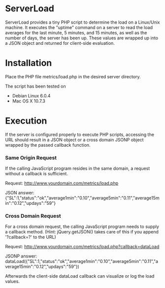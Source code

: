 ServerLoad
==========

ServerLoad provides a tiny PHP script to determine the load on a Linux/Unix
machine. It executes the "uptime" command on a server to read the load 
averages for the last minute, 5 minutes, and 15 minutes, as well as the
number of days, the server has been up. These values are wrapped up into a
JSON object and returned for client-side evaluation.

Installation
============

Place the PHP file metrics/load.php in the desired server directory.

The script has been tested on
- Debian Linux 6.0.4
- Mac OS X 10.7.3

Execution
=========

If the server is configured properly to execute PHP scripts, accessing the 
URL should result in a JSON object or a cross domain JSONP object wrapped by
the passed callback function.

### Same Origin Request ###

If the calling JavaScript program resides in the same domain, a request
without a callback is sufficient.

Request: 
	http://www.yourdomain.com/metrics/load.php

JSON answer:
	{"SL":1,"status":"ok","average1min":"0.10","average5min":"0.11","average15min":"0.12","updays":"59"}

### Cross Domain Request ###

For a cross domain request, the calling JavaScript program needs to supply
a callback method. (Hint: jQuery.getJSON() takes care of this if you 
append '?callback=?' to the URL)

Request:
	http://www.yourdomain.com/metrics/load.php?callback=dataLoad

JSONP answer:
	dataLoad({"SL":1,"status":"ok","average1min":"0.10","average5min":"0.11","average15min":"0.12","updays":"59"})

Afterwards the client-side dataLoad callback can visualize or log the
load values.
